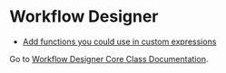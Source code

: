 # Workflow Designer 
- <a href="pages/add-expression-functions.md">Add functions you could use in custom expressions</a>

Go to [Workflow Designer Core Class Documentation](http://swarnat.github.io/Workflow-Designer-Developer/classes/index.html).
